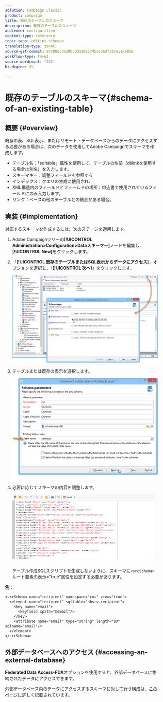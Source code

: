 ```yaml
---
solution: Campaign Classic
product: campaign
title: 既存のテーブルのスキーマ
description: 既存のテーブルのスキーマ
audience: configuration
content-type: reference
topic-tags: editing-schemas
translation-type: tm+mt
source-git-commit: 972885c3a38bcd3a260574bacbb3f507e11ae05b
workflow-type: tm+mt
source-wordcount: '232'
ht-degree: 9%

---
```



# 既存のテーブルのスキーマ{#schema-of-an-existing-table}

## 概要 {#overview}

既存の表、SQL表示、またはリモート・データベースからのデータにアクセスする必要がある場合は、次のデータを使用してAdobe Campaignでスキーマを作成します。

* テーブル名：「sqltable」属性を使用して、テーブルの名前（dblinkを使用する場合は別名）を入力します。
* スキーマキー：調整フィールドを参照する
* インデックス：クエリの生成に使用され、
* XML構造内のフィールドとフィールドの場所：申込書で使用されているフィールドにのみ入力します。
* リンク：ベースの他のテーブルとの結合がある場合。

## 実装 {#implementation}

対応するスキーマを作成するには、次のステージを適用します。

1. Adobe Campaignツリーの&#x200B;**[!UICONTROL Administration>Configuration>Dataスキーマー]**&#x200B;ノードを編集し、**[!UICONTROL New]**&#x200B;をクリックします。
1. 「**[!UICONTROL 既存のテーブルまたはSQL表示からデータにアクセス]**」オプションを選択し、「**[!UICONTROL 次へ]**」をクリックします。

   ![](assets/s_ncs_configuration_extand_a_schema.png)

1. テーブルまたは既存の表示を選択します。

   ![](assets/s_ncs_configuration_select_table.png)

1. 必要に応じてスキーマの内容を調整します。

   ![](assets/s_ncs_configuration_view_create_schema.png)

   テーブル作成SQLスクリプトを生成しないように、スキーマに`<srcSchema>`ルート要素の表示=&quot;true&quot;属性を設定する必要があります。

**例**：

```
<srcSchema name="recipient" namespace="cus" view="true">
  <element name="recipient" sqltable="dbsrv.recipient">
    <key name="email">
      <keyfield xpath="@email"/>
    </key>   
    <attribute name="email" type="string" length="80" sqlname="email"/>
  </element>
</srcSchema>
```

## 外部データベースへのアクセス {#accessing-an-external-database}

**Federated Data Access-FDA**&#x200B;オプションを使用すると、外部データベースに格納されたデータにアクセスできます。

外部データベース内のデータにアクセスするスキーマに対して行う構成は、[このページ](../../installation/using/creating-data-schema.md)に詳しく記載されています。
